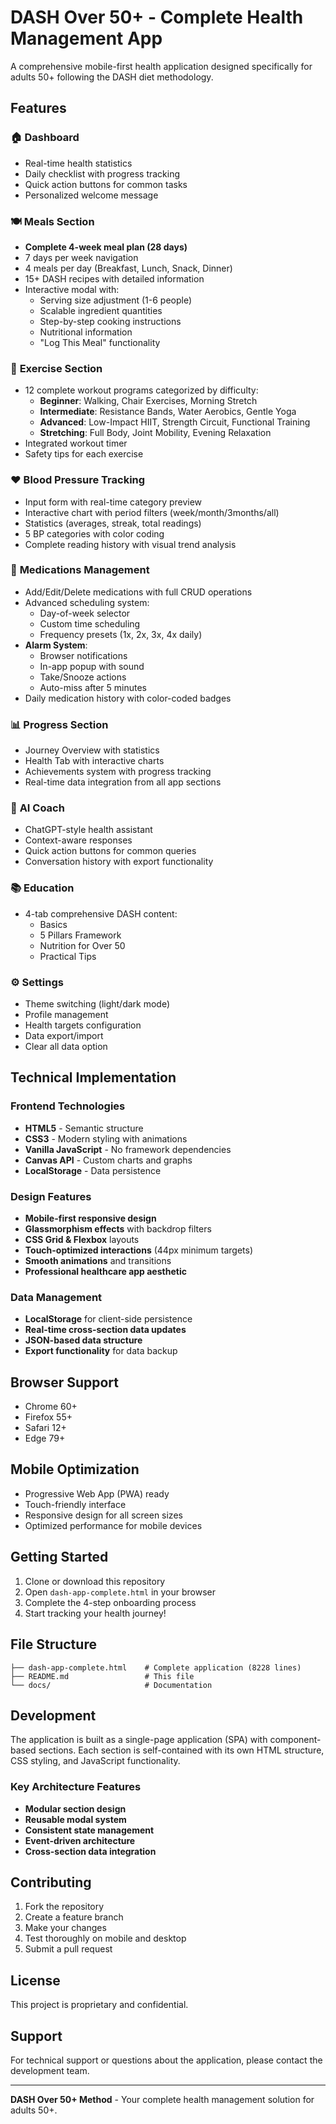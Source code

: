 # DASH Over 50+ - Complete Health Management App

A comprehensive mobile-first health application designed specifically for adults 50+ following the DASH diet methodology.

## Features

### 🏠 **Dashboard**
- Real-time health statistics
- Daily checklist with progress tracking
- Quick action buttons for common tasks
- Personalized welcome message

### 🍽️ **Meals Section**
- **Complete 4-week meal plan (28 days)**
- 7 days per week navigation
- 4 meals per day (Breakfast, Lunch, Snack, Dinner)
- 15+ DASH recipes with detailed information
- Interactive modal with:
  - Serving size adjustment (1-6 people)
  - Scalable ingredient quantities
  - Step-by-step cooking instructions
  - Nutritional information
  - "Log This Meal" functionality

### 💪 **Exercise Section**
- 12 complete workout programs categorized by difficulty:
  - **Beginner**: Walking, Chair Exercises, Morning Stretch
  - **Intermediate**: Resistance Bands, Water Aerobics, Gentle Yoga
  - **Advanced**: Low-Impact HIIT, Strength Circuit, Functional Training
  - **Stretching**: Full Body, Joint Mobility, Evening Relaxation
- Integrated workout timer
- Safety tips for each exercise

### ❤️ **Blood Pressure Tracking**
- Input form with real-time category preview
- Interactive chart with period filters (week/month/3months/all)
- Statistics (averages, streak, total readings)
- 5 BP categories with color coding
- Complete reading history with visual trend analysis

### 💊 **Medications Management**
- Add/Edit/Delete medications with full CRUD operations
- Advanced scheduling system:
  - Day-of-week selector
  - Custom time scheduling
  - Frequency presets (1x, 2x, 3x, 4x daily)
- **Alarm System**:
  - Browser notifications
  - In-app popup with sound
  - Take/Snooze actions
  - Auto-miss after 5 minutes
- Daily medication history with color-coded badges

### 📊 **Progress Section**
- Journey Overview with statistics
- Health Tab with interactive charts
- Achievements system with progress tracking
- Real-time data integration from all app sections

### 🤖 **AI Coach**
- ChatGPT-style health assistant
- Context-aware responses
- Quick action buttons for common queries
- Conversation history with export functionality

### 📚 **Education**
- 4-tab comprehensive DASH content:
  - Basics
  - 5 Pillars Framework
  - Nutrition for Over 50
  - Practical Tips

### ⚙️ **Settings**
- Theme switching (light/dark mode)
- Profile management
- Health targets configuration
- Data export/import
- Clear all data option

## Technical Implementation

### Frontend Technologies
- **HTML5** - Semantic structure
- **CSS3** - Modern styling with animations
- **Vanilla JavaScript** - No framework dependencies
- **Canvas API** - Custom charts and graphs
- **LocalStorage** - Data persistence

### Design Features
- **Mobile-first responsive design**
- **Glassmorphism effects** with backdrop filters
- **CSS Grid & Flexbox** layouts
- **Touch-optimized interactions** (44px minimum targets)
- **Smooth animations** and transitions
- **Professional healthcare app aesthetic**

### Data Management
- **LocalStorage** for client-side persistence
- **Real-time cross-section data updates**
- **JSON-based data structure**
- **Export functionality** for data backup

## Browser Support
- Chrome 60+
- Firefox 55+
- Safari 12+
- Edge 79+

## Mobile Optimization
- Progressive Web App (PWA) ready
- Touch-friendly interface
- Responsive design for all screen sizes
- Optimized performance for mobile devices

## Getting Started

1. Clone or download this repository
2. Open `dash-app-complete.html` in your browser
3. Complete the 4-step onboarding process
4. Start tracking your health journey!

## File Structure
```
├── dash-app-complete.html    # Complete application (8228 lines)
├── README.md                 # This file
└── docs/                     # Documentation
```

## Development

The application is built as a single-page application (SPA) with component-based sections. Each section is self-contained with its own HTML structure, CSS styling, and JavaScript functionality.

### Key Architecture Features
- **Modular section design**
- **Reusable modal system**
- **Consistent state management**
- **Event-driven architecture**
- **Cross-section data integration**

## Contributing

1. Fork the repository
2. Create a feature branch
3. Make your changes
4. Test thoroughly on mobile and desktop
5. Submit a pull request

## License

This project is proprietary and confidential.

## Support

For technical support or questions about the application, please contact the development team.

---

**DASH Over 50+ Method** - Your complete health management solution for adults 50+.